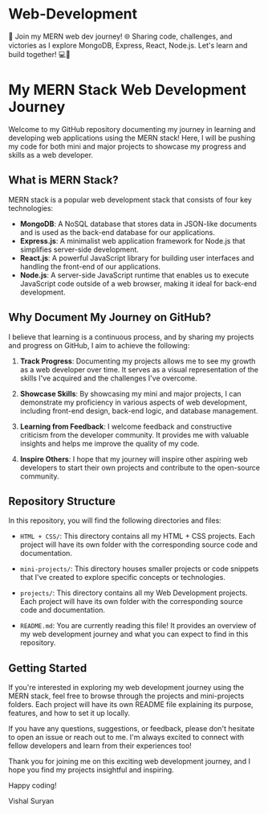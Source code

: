 # Web-Development
🚀 Join my MERN web dev journey! 🌐 Sharing code, challenges, and victories as I explore MongoDB, Express, React, Node.js. Let's learn and build together! 💻🔗

# My MERN Stack Web Development Journey

Welcome to my GitHub repository documenting my journey in learning and developing web applications using the MERN stack! Here, I will be pushing my code for both mini and major projects to showcase my progress and skills as a web developer.

## What is MERN Stack?

MERN stack is a popular web development stack that consists of four key technologies:

- **MongoDB**: A NoSQL database that stores data in JSON-like documents and is used as the back-end database for our applications.
- **Express.js**: A minimalist web application framework for Node.js that simplifies server-side development.
- **React.js**: A powerful JavaScript library for building user interfaces and handling the front-end of our applications.
- **Node.js**: A server-side JavaScript runtime that enables us to execute JavaScript code outside of a web browser, making it ideal for back-end development.

## Why Document My Journey on GitHub?

I believe that learning is a continuous process, and by sharing my projects and progress on GitHub, I aim to achieve the following:

1. **Track Progress**: Documenting my projects allows me to see my growth as a web developer over time. It serves as a visual representation of the skills I've acquired and the challenges I've overcome.

2. **Showcase Skills**: By showcasing my mini and major projects, I can demonstrate my proficiency in various aspects of web development, including front-end design, back-end logic, and database management.

3. **Learning from Feedback**: I welcome feedback and constructive criticism from the developer community. It provides me with valuable insights and helps me improve the quality of my code.

4. **Inspire Others**: I hope that my journey will inspire other aspiring web developers to start their own projects and contribute to the open-source community.

## Repository Structure

In this repository, you will find the following directories and files:

- `HTML + CSS/`: This directory contains all my HTML + CSS projects. Each project will have its own folder with the corresponding source code and documentation.

- `mini-projects/`: This directory houses smaller projects or code snippets that I've created to explore specific concepts or technologies.

- `projects/`: This directory contains all my Web Development projects. Each project will have its own folder with the corresponding source code and documentation.

- `README.md`: You are currently reading this file! It provides an overview of my web development journey and what you can expect to find in this repository.

## Getting Started

If you're interested in exploring my web development journey using the MERN stack, feel free to browse through the projects and mini-projects folders. Each project will have its own README file explaining its purpose, features, and how to set it up locally.

If you have any questions, suggestions, or feedback, please don't hesitate to open an issue or reach out to me. I'm always excited to connect with fellow developers and learn from their experiences too!

Thank you for joining me on this exciting web development journey, and I hope you find my projects insightful and inspiring.

Happy coding!

Vishal Suryan
